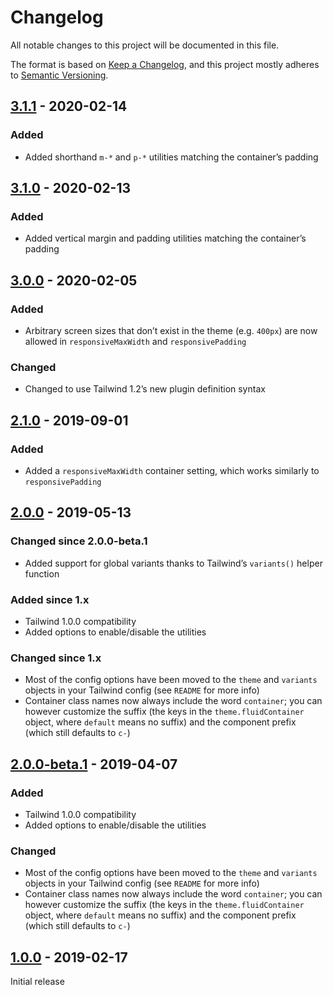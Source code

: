 # Changelog

All notable changes to this project will be documented in this file.

The format is based on [Keep a Changelog](https://keepachangelog.com/en/1.0.0/),
and this project mostly adheres to [Semantic Versioning](https://semver.org/spec/v2.0.0.html).

## [3.1.1] - 2020-02-14

### Added
- Added shorthand `m-*` and `p-*` utilities matching the container’s padding

## [3.1.0] - 2020-02-13

### Added
- Added vertical margin and padding utilities matching the container’s padding

## [3.0.0] - 2020-02-05

### Added
- Arbitrary screen sizes that don’t exist in the theme (e.g. `400px`) are now allowed in `responsiveMaxWidth` and `responsivePadding`

### Changed
- Changed to use Tailwind 1.2’s new plugin definition syntax

## [2.1.0] - 2019-09-01

### Added
- Added a `responsiveMaxWidth` container setting, which works similarly to `responsivePadding`

## [2.0.0] - 2019-05-13

### Changed since 2.0.0-beta.1
- Added support for global variants thanks to Tailwind’s `variants()` helper function

### Added since 1.x
- Tailwind 1.0.0 compatibility
- Added options to enable/disable the utilities

### Changed since 1.x
- Most of the config options have been moved to the `theme` and `variants` objects in your Tailwind config (see `README` for more info)
- Container class names now always include the word `container`; you can however customize the suffix (the keys in the `theme.fluidContainer` object, where `default` means no suffix) and the component prefix (which still defaults to `c-`)

## [2.0.0-beta.1] - 2019-04-07

### Added
- Tailwind 1.0.0 compatibility
- Added options to enable/disable the utilities

### Changed
- Most of the config options have been moved to the `theme` and `variants` objects in your Tailwind config (see `README` for more info)
- Container class names now always include the word `container`; you can however customize the suffix (the keys in the `theme.fluidContainer` object, where `default` means no suffix) and the component prefix (which still defaults to `c-`)

## [1.0.0] - 2019-02-17

Initial release

[Unreleased]: https://github.com/benface/tailwindcss-fluid-container/compare/v3.1.1...HEAD
[3.1.1]: https://github.com/benface/tailwindcss-fluid-container/compare/v3.1.0...v3.1.1
[3.1.0]: https://github.com/benface/tailwindcss-fluid-container/compare/v3.0.0...v3.1.0
[3.0.0]: https://github.com/benface/tailwindcss-fluid-container/compare/v2.1.0...v3.0.0
[2.1.0]: https://github.com/benface/tailwindcss-fluid-container/compare/v2.0.0...v2.1.0
[2.0.0]: https://github.com/benface/tailwindcss-fluid-container/compare/v2.0.0-beta.1...v2.0.0
[2.0.0-beta.1]: https://github.com/benface/tailwindcss-fluid-container/compare/v1.0.0...v2.0.0-beta.1
[1.0.0]: https://github.com/benface/tailwindcss-fluid-container/releases/tag/v1.0.0
